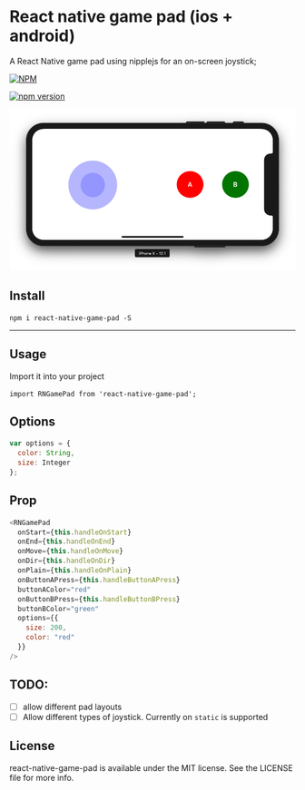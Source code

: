 # React native game pad (ios + android)

A React Native game pad using nipplejs for an on-screen joystick;

[![NPM](https://nodei.co/npm/jim-at-jibba/react-native-game-pad.png?downloads=true&stars=true)](https://nodei.co/npm/jim-at-jibba/react-native-game-pad/)

[![npm version](https://badge.fury.io/js/react-native-game-pad.svg)](https://badge.fury.io/js/react-native-game-pad)

<p align="center">
	<img src ="./example.png" />
</p>

## Install

```
npm i react-native-game-pad -S
```

---

## Usage

Import it into your project

```
import RNGamePad from 'react-native-game-pad';
```

## Options

```javascript
var options = {
  color: String,
  size: Integer
};
```

## Prop

```javascript
<RNGamePad
  onStart={this.handleOnStart}
  onEnd={this.handleOnEnd}
  onMove={this.handleOnMove}
  onDir={this.handleOnDir}
  onPlain={this.handleOnPlain}
  onButtonAPress={this.handleButtonAPress}
  buttonAColor="red"
  onButtonBPress={this.handleButtonBPress}
  buttonBColor="green"
  options={{
    size: 200,
    color: "red"
  }}
/>
```

## TODO:

* [ ] allow different pad layouts
* [ ] Allow different types of joystick. Currently on `static` is supported

## License

react-native-game-pad is available under the MIT license. See the LICENSE file for more info.
